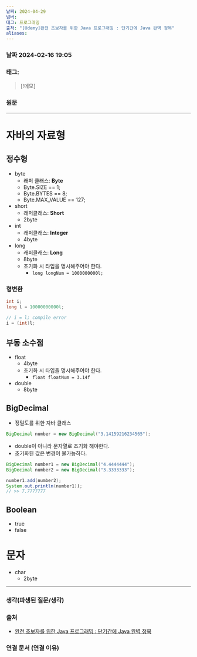 ```yaml
---
날짜: 2024-04-29
넘버: 
태그: 프로그래밍
출처: "[Udemy]완전 초보자를 위한 Java 프로그래밍 : 단기간에 Java 완벽 정복"
aliases:
---
```

### 날짜  2024-02-16 19:05

### 태그:

>[!메모]
>

### 원문
---
# 자바의 자료형
## 정수형
- byte
	- 래퍼 클래스: **Byte**
	- Byte.SIZE == 1;
	- Byte.BYTES == 8;
	- Byte.MAX_VALUE == 127;
- short
	- 래퍼클래스: **Short**
	- 2byte
- int 
	- 래퍼클래스: **Integer**
	- 4byte
- long
	- 래퍼클래스: **Long**
	- 8byte
	- 초기화 시 타입을 명시해주어야 한다.
		- `long longNum = 1000000000l;`
### 형변환
```java
int i;
long l = 10000000000l;

// i = l; compile error
i = (int)l;
```
## 부동 소수점
- float
	- 4byte
	- 초기화 시 타입을 명시해주어야 한다.
		- `float floatNum = 3.14f`
- double
	- 8byte
## BigDecimal
- 정밀도를 위한 자바 클래스
```java
BigDecimal number = new BigDecimal("3.14159216234565");
```
- double이 아니라 문자열로 초기화 해야한다.
- 초기화된 값은 변경이 불가능하다.
```java
BigDecimal number1 = new BigDecimal("4.4444444");
BigDecimal number2 = new BigDecimal("3.3333333");

number1.add(number2);
System.out.println(number1)); 
// >> 7.7777777
```
## Boolean
- true
- false
# 문자
- char
	- 2byte
---
### 생각(파생된 질문/생각)

### 출처
- [완전 초보자를 위한 Java 프로그래밍 : 단기간에 Java 완벽 정복](https://www.udemy.com/course/best-java-programming/?couponCode=ST6MT42324)

### 연결 문서 (연결 이유)
